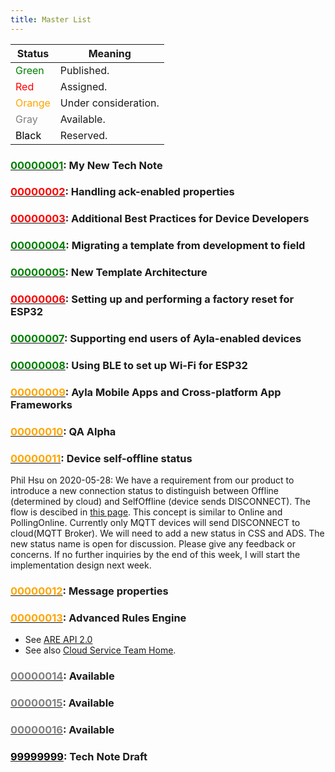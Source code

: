 ```yaml
---
title: Master List
---
```


|Status|Meaning|
|-|-|
|<span style="color:green">Green</span>|Published.|
|<span style="color:red">Red</span>|Assigned.|
|<span style="color:orange">Orange</span>|Under consideration.|
|<span style="color:gray">Gray</span>|Available.|
|<span style="color:black">Black</span>|Reserved.|

### [<span style="color:green">00000001</span>](/tech-notes/00000001/): My New Tech Note

### [<span style="color:red">00000002</span>](/tech-notes/00000002/): Handling ack-enabled properties

### [<span style="color:red">00000003</span>](/tech-notes/00000003/): Additional Best Practices for Device Developers

### [<span style="color:green">00000004</span>](/tech-notes/00000004/): Migrating a template from development to field

### [<span style="color:green">00000005</span>](/tech-notes/00000005/): New Template Architecture

### [<span style="color:red">00000006</span>](/tech-notes/00000006/): Setting up and performing a factory reset for ESP32

### [<span style="color:green">00000007</span>](/tech-notes/00000007/): Supporting end users of Ayla-enabled devices

### [<span style="color:green">00000008</span>](/tech-notes/00000008/): Using BLE to set up Wi-Fi for ESP32

### [<span style="color:orange">00000009</span>](/tech-notes/00000009/): Ayla Mobile Apps and Cross-platform App Frameworks

### [<span style="color:orange">00000010</span>](/tech-notes/00000010/): QA Alpha

### [<span style="color:orange">00000011</span>](/tech-notes/00000011/): Device self-offline status

Phil Hsu on 2020-05-28: We have a requirement from our product to introduce a new connection status to distinguish between Offline (determined by cloud) and SelfOffline (device sends DISCONNECT). 
The flow is descibed in [this page](https://aylanetworks.atlassian.net/wiki/spaces/EN/pages/927760392/DNC+devices+connection+status+flow). 
This concept is similar to Online and PollingOnline. Currently only MQTT devices will send DISCONNECT to cloud(MQTT Broker).
We will need to add a new status in CSS and ADS. The new status name is open for discussion. Please give any feedback or concerns.
If no further inquiries by the end of this week, I will start the implementation design next week. 

### [<span style="color:orange">00000012</span>](/tech-notes/00000012/): Message properties

### [<span style="color:orange">00000013</span>](/tech-notes/00000013/): Advanced Rules Engine

* See [ARE API 2.0](https://aylanetworks.atlassian.net/wiki/spaces/EN/pages/469958682/ARE+API+2.0)
* See also [Cloud Service Team Home](https://aylanetworks.atlassian.net/wiki/spaces/EN/pages/6521524).

### [<span style="color:gray">00000014</span>](/tech-notes/00000014/): Available

### [<span style="color:gray">00000015</span>](/tech-notes/00000015/): Available

### [<span style="color:gray">00000016</span>](/tech-notes/00000016/): Available

### [<span style="color:black">99999999</span>](/tech-notes/99999999/): Tech Note Draft